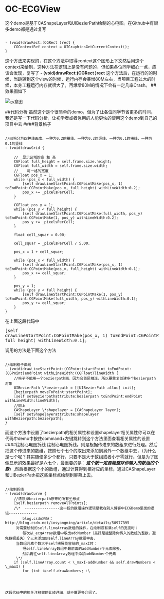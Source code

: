# OC-ECGView
这个demo是基于CAShapeLayer和UIBezierPath绘制的心电图。在Github中有很多demo都是通过复写
<pre><code>
- (void)drawRect:(CGRect )rect {
	CGContextRef context = UIGraphicsGetCurrentContext();
}
</code></pre>
这个方法来实现的，在这个方法中取得context这个图形上下文然后用这个context来绘制，这种方法在逻辑上是没有问题的，但如果各位同学细心一点，应该会发现，复写了 **- (void)drawRect:(CGRect )rect** 这个方法后，在运行的的时候，当跳转到这个view的时候，运行内存会暴增80M左右，当项目工程过大的时候，本身工程运行内存就很大了，再爆增80M的情况下会有一定几率Crash。
##效果图如下

![示意图](https://github.com/xuxichen/OC-ECGView/raw/master/Demo.gif)

##代码分析
虽然这个是个很简单的demo，但为了让各位同学节省更多的时间，我还是写一下代码分析，让初学者或者急用的人能更快的使用这个demo到自己的项目中去
####背景格子
<pre><code>
//网格分为四种线画成，一种为0.2的横线，一种为0.2的竖线，一种为0.1的横线，一种为0.1的竖线
- (void)drawGrid {

    //  显示区域的宽 和 高
    CGFloat full_height = self.frame.size.height;
    CGFloat full_width = self.frame.size.width;
    //    每一格的宽度
    CGFloat pos_x = 1;
    while (pos_x < full_width) {
        [self drawLineStartPoint:CGPointMake(pos_x, 1) toEndPoint:CGPointMake(pos_x, full_height) withLineWidth:0.2];
        pos_x += _pixelsPerCell;
    }
    
    CGFloat pos_y = 1;
    while (pos_y < full_height) {
        [self drawLineStartPoint:CGPointMake(full_width, pos_y) toEndPoint:CGPointMake(1, pos_y) withLineWidth:0.2];
        pos_y += _pixelsPerCell;
    }
    
    float cell_squar = 0.00;
    
    cell_squar = _pixelsPerCell / 5.00;
    
    pos_x = 1 + cell_squar;
    
    while (pos_x < full_width) {
        [self drawLineStartPoint:CGPointMake(pos_x, 1) toEndPoint:CGPointMake(pos_x, full_height) withLineWidth:0.1];
        pos_x += cell_squar;
    }
    
    pos_y = 1;
    while (pos_y < full_height) {
        [self drawLineStartPoint:CGPointMake(1, pos_y) toEndPoint:CGPointMake(full_width, pos_y) withLineWidth:0.1];
        pos_y += cell_squar;
    }
}
</code></pre>
在上面这段代码中<pre><code></code>[self drawLineStartPoint:CGPointMake(pos_x, 1) toEndPoint:CGPointMake(pos_x, full_height) withLineWidth:0.1];</pre>调用的方法是下面这个方法
<pre><code>
//绘制格子曲线
- (void)drawLineStartPoint:(CGPoint)startPoint toEndPoint:(CGPoint)endPoint withLineWidth:(CGFloat)lineWidth {
    //格子不能用一个bezierpath画，因为会首尾相连，所以要重复创建多个bezierpath对象
    UIBezierPath \*bezierpath = [[UIBezierPath alloc] init];
    [bezierpath moveToPoint:startPoint];
    [self setBezierpathattribute:bezierpath toEndPoint:endPoint withLineWidth:lineWidth];
    //同上
    CAShapeLayer \*shapelayer = [CAShapeLayer layer];
    [self setShapelayerattribute:shapelayer withBezierpath:bezierpath];
}
</code></pre>

而这个方法中设置了bezierpath的相关属性和设置shapelayer相关属性你可以在代码中demo中按住command+左键跳转到这个方法里面查看相关属性的设置
####绘制心电图折线
绘制心电图折线，则是根据传进来的数组来进行处理。然后把这个传进来的数组，按照七个七个的取出来添加到另外一个数组中去，（为什么是七个呢？其实随便多少个都行，只要不是大于数组或者小于零就行，但是为了图像显示的效果最好是六七个，最重要的是：***这个数一定要能整除你输入的数组的个数***）,然后根据这个小的数组，通过计算得到相对应的坐标，通过CAShapeLayer和UIBezierPath把这些坐标点绘制到屏幕上去。
<pre><code>
//绘制折线
- (void)drawCurve {
    //清除掉bezierpath原来的所有坐标点
    [self.bezierpath removeAllPoints];
    /\*  ----------------这一段的数组操作逻辑是我在别人博客中ECGDemo里面的逻辑-------------
        blog.csdn地址：http://blog.csdn.net/iosyangming/article/details/50977395
     对需要绘制的self.lineArray数组的操作，在绘制没有满self的宽度时：
        每次从_ecgArray数组中取出addNumber（最好是能整除你传入的数组的整数，避免数据丢失）个元素添加到self.lineArray数组中去，
     当数组元素个数大于self横屏能容纳的_maxI时：
        把self.lineArray数组中最前面的addNumber个元素除去，
        然后再往self.lineArray数组中添加addNumber个元素
     \*/
    if (self.lineArray.count < \_maxI-addNumber && self.drawNumbers < \_maxI) {
        for (int i=self.drawNumbers; i\<self.drawNumbers+addNumber; i++) {
            [self.lineArray addObject: \_ecgArray[i]];
        }
    }else {
        for (int i=0; i\<addNumber; i++) {
            [self.lineArray removeObjectAtIndex:i];
        }
        for (int i=self.drawNumbers; i\<self.drawNumbers+addNumber; i++) {
            [self.lineArray addObject: \_ecgArray[i]];
        }
    }  
    if (self.drawNumbers \< \_ecgArray.count-addNumber) {
        self.drawNumbers+=addNumber;
    }else {
        self.drawNumbers = 0;
    }
    /\* 
     根据self.lineArray数组中的每个值计算出一个相应的CGPoint，然后把这些坐标点绘制到self上
     \*/
    CGFloat firstpointY = self.height\*0.618 - (CGFloat)[self.lineArray[0] floatValue]\*\_scaleValue;
    CGFloat pointX = 0;
    [self.bezierpath moveToPoint:CGPointMake(pointX, firstpointY)];
    for (int i=1; i\<self.lineArray.count; i++) {
        pointX = pointX + self.pointMartin;
        CGFloat pointY = self.height\*0.618 - (CGFloat)[self.lineArray[i] floatValue]\*\_scaleValue;
        if (pointX \< self.width) {
            [self drawLineLineToPoint:CGPointMake(pointX, pointY) withLineWidth:self.penBrushWidth];
        }else {
            pointX = 0;
        }
    }
    [self.layer addSublayer:self.shapelayer];
}
</code></pre>
这段代码中的相关注释做的比较详细，就不做更多介绍了。